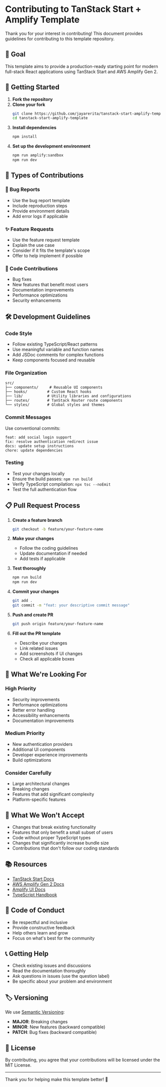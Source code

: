 # Contributing to TanStack Start + Amplify Template

Thank you for your interest in contributing! This document provides guidelines for contributing to this template repository.

## 🎯 Goal

This template aims to provide a production-ready starting point for modern full-stack React applications using TanStack Start and AWS Amplify Gen 2.

## 🚀 Getting Started

1. **Fork the repository**
2. **Clone your fork**
   ```bash
   git clone https://github.com/jayarerita/tanstack-start-amplify-template.git
   cd tanstack-start-amplify-template
   ```
3. **Install dependencies**
   ```bash
   npm install
   ```
4. **Set up the development environment**
   ```bash
   npm run amplify:sandbox
   npm run dev
   ```

## 📝 Types of Contributions

### 🐛 Bug Reports
- Use the bug report template
- Include reproduction steps
- Provide environment details
- Add error logs if applicable

### ✨ Feature Requests
- Use the feature request template
- Explain the use case
- Consider if it fits the template's scope
- Offer to help implement if possible

### 🔧 Code Contributions
- Bug fixes
- New features that benefit most users
- Documentation improvements
- Performance optimizations
- Security enhancements

## 🛠️ Development Guidelines

### Code Style
- Follow existing TypeScript/React patterns
- Use meaningful variable and function names
- Add JSDoc comments for complex functions
- Keep components focused and reusable

### File Organization
```
src/
├── components/     # Reusable UI components
├── hooks/         # Custom React hooks
├── lib/           # Utility libraries and configurations
├── routes/        # TanStack Router route components
└── styles/        # Global styles and themes
```

### Commit Messages
Use conventional commits:
```
feat: add social login support
fix: resolve authentication redirect issue
docs: update setup instructions
chore: update dependencies
```

### Testing
- Test your changes locally
- Ensure the build passes: `npm run build`
- Verify TypeScript compilation: `npx tsc --noEmit`
- Test the full authentication flow

## 📋 Pull Request Process

1. **Create a feature branch**
   ```bash
   git checkout -b feature/your-feature-name
   ```

2. **Make your changes**
   - Follow the coding guidelines
   - Update documentation if needed
   - Add tests if applicable

3. **Test thoroughly**
   ```bash
   npm run build
   npm run dev
   ```

4. **Commit your changes**
   ```bash
   git add .
   git commit -m "feat: your descriptive commit message"
   ```

5. **Push and create PR**
   ```bash
   git push origin feature/your-feature-name
   ```

6. **Fill out the PR template**
   - Describe your changes
   - Link related issues
   - Add screenshots if UI changes
   - Check all applicable boxes

## 🎯 What We're Looking For

### High Priority
- Security improvements
- Performance optimizations
- Better error handling
- Accessibility enhancements
- Documentation improvements

### Medium Priority
- New authentication providers
- Additional UI components
- Developer experience improvements
- Build optimizations

### Consider Carefully
- Large architectural changes
- Breaking changes
- Features that add significant complexity
- Platform-specific features

## 🚫 What We Won't Accept

- Changes that break existing functionality
- Features that only benefit a small subset of users
- Code without proper TypeScript types
- Changes that significantly increase bundle size
- Contributions that don't follow our coding standards

## 📚 Resources

- [TanStack Start Docs](https://tanstack.com/start)
- [AWS Amplify Gen 2 Docs](https://docs.amplify.aws/gen2/)
- [Amplify UI Docs](https://ui.docs.amplify.aws/)
- [TypeScript Handbook](https://www.typescriptlang.org/docs/)

## 🤝 Code of Conduct

- Be respectful and inclusive
- Provide constructive feedback
- Help others learn and grow
- Focus on what's best for the community

## 📞 Getting Help

- Check existing issues and discussions
- Read the documentation thoroughly
- Ask questions in issues (use the question label)
- Be specific about your problem and environment

## 🏷️ Versioning

We use [Semantic Versioning](https://semver.org/):
- **MAJOR**: Breaking changes
- **MINOR**: New features (backward compatible)
- **PATCH**: Bug fixes (backward compatible)

## 📄 License

By contributing, you agree that your contributions will be licensed under the MIT License.

---

Thank you for helping make this template better! 🎉
